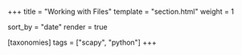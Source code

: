 +++
title = "Working with Files"
template = "section.html"
weight = 1

sort_by = "date"
render = true

[taxonomies]
tags = ["scapy", "python"]
+++